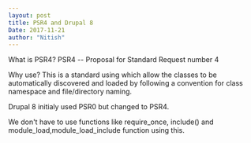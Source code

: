 ```yaml
---
layout: post
title: PSR4 and Drupal 8
Date: 2017-11-21
author: "Nitish"
---
```


What is PSR4?
PSR4 -- Proposal for Standard Request number 4

Why use?
This is a standard using which allow the classes to be automatically discovered and loaded by following a convention for class namespace and file/directory naming.

Drupal 8 initialy used PSR0 but changed to PSR4.

We don't have to use  functions like require_once, include() and module_load,module_load_include function using this.
